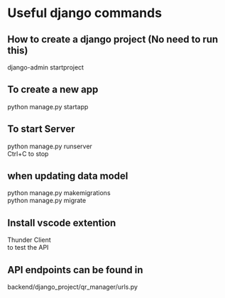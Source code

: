 # Useful django commands
## How to create a django project (No need to run this)
django-admin startproject <django project name>

## To create a new app 
python manage.py startapp <AppName>
## To start Server
python manage.py runserver
<br>Ctrl+C to stop

## when updating data model
python manage.py makemigrations
<br>python manage.py migrate

## Install vscode extention
Thunder Client
<br> to test the API

## API endpoints can be found in 
backend/django_project/qr_manager/urls.py